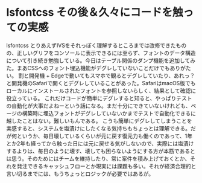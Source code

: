 # lsfontcss その後＆久々にコードを触っての実感

lsfontcss とりあえずIVSをそれっぽく理解するところまでは改修できたものの、正しいグリフをコンソールに表示できるには至らず、フォントのデータ構造について引き続き勉強している。今日はテーブル関係のダンプ機能を追加してみた。まあCSSへのフォント埋込機能がデグレしていないことだけでもありがたい。
割と開発機 + Edgeで動いてもスマホで観るとデグレしていたり、あれっ？と開発機のSafariで開くとデグレしていることがあった。SafariはmacOS版でもローカルにインストールされたフォントを参照しないらしく、結果として確認に役立っている。
これだけコードが簡単にデグレすると知ると、やっぱりテストの自動化が大事だよねーという話になる。まだ十分にできていないけれども、ページの構築時に埋込フォントがデグレしていないかまでテストで自動化できるに越したことはない。難しいもんである。
こうも簡単にデグレしてしまうことを実感すると、システムを塩漬けにしたくなる気持ちもちょっとは理解できる。だが何というか、毎日壊しているくらいが元に戻す復元力も働くのであって、1年とか2年も経ってから触った日には元に戻せる気がしないので、実際には塩漬けするよりは、毎日のように壊す、壊しても困らないようにする方が本筋であるとは思う。そのためにはチームを維持したり、常に案件を積み上げておくとか、それを発注できるキャッシュフローとか現実には課題も多い。それが経済合理的と言い切るまでには、もうちょっとロジックが必要ではあるが。
